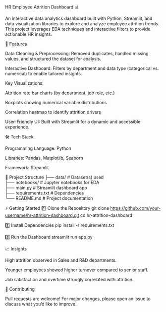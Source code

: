 HR Employee Attrition Dashboard 📊

An interactive data analytics dashboard built with Python, Streamlit, and data visualization libraries to explore and analyze employee attrition trends. This project leverages EDA techniques and interactive filters to provide actionable HR insights.

🚀 Features

Data Cleaning & Preprocessing: Removed duplicates, handled missing values, and structured the dataset for analysis.

Interactive Dashboard: Filters by department and data type (categorical vs. numerical) to enable tailored insights.

Key Visualizations:

Attrition rate bar charts (by department, job role, etc.)

Boxplots showing numerical variable distributions

Correlation heatmap to identify attrition drivers

User-Friendly UI: Built with Streamlit for a dynamic and accessible experience.

🛠️ Tech Stack

Programming Language: Python

Libraries: Pandas, Matplotlib, Seaborn

Framework: Streamlit

📂 Project Structure
├── data/                  # Dataset(s) used  
├── notebooks/             # Jupyter notebooks for EDA  
├── main.py                 # Streamlit dashboard app  
├── requirements.txt       # Dependencies  
└── README.md              # Project documentation

⚡ Getting Started
1️⃣ Clone the Repository
git clone https://github.com/your-username/hr-attrition-dashboard.git
cd hr-attrition-dashboard

2️⃣ Install Dependencies
pip install -r requirements.txt

3️⃣ Run the Dashboard
streamlit run app.py


📈 Insights

High attrition observed in Sales and R&D departments.

Younger employees showed higher turnover compared to senior staff.

Job satisfaction and overtime strongly correlated with attrition.

🤝 Contributing

Pull requests are welcome! For major changes, please open an issue to discuss what you’d like to improve.
